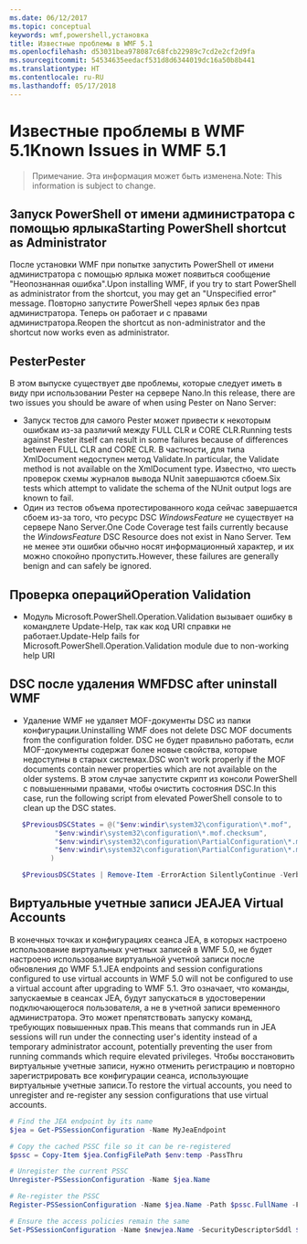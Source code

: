 ```yaml
---
ms.date: 06/12/2017
ms.topic: conceptual
keywords: wmf,powershell,установка
title: Известные проблемы в WMF 5.1
ms.openlocfilehash: d53031bea978087c68fcb22989c7cd2e2cf2d9fa
ms.sourcegitcommit: 54534635eedacf531d8d6344019dc16a50b8b441
ms.translationtype: HT
ms.contentlocale: ru-RU
ms.lasthandoff: 05/17/2018
---
```

# <a name="known-issues-in-wmf-51"></a><span data-ttu-id="9e391-103">Известные проблемы в WMF 5.1</span><span class="sxs-lookup"><span data-stu-id="9e391-103">Known Issues in WMF 5.1</span></span> #

> <span data-ttu-id="9e391-104">Примечание. Эта информация может быть изменена.</span><span class="sxs-lookup"><span data-stu-id="9e391-104">Note: This information is subject to change.</span></span>

## <a name="starting-powershell-shortcut-as-administrator"></a><span data-ttu-id="9e391-105">Запуск PowerShell от имени администратора с помощью ярлыка</span><span class="sxs-lookup"><span data-stu-id="9e391-105">Starting PowerShell shortcut as Administrator</span></span>
<span data-ttu-id="9e391-106">После установки WMF при попытке запустить PowerShell от имени администратора с помощью ярлыка может появиться сообщение "Неопознанная ошибка".</span><span class="sxs-lookup"><span data-stu-id="9e391-106">Upon installing WMF, if you try to start PowerShell as administrator from the shortcut, you may get an "Unspecified error" message.</span></span>
<span data-ttu-id="9e391-107">Повторно запустите PowerShell через ярлык без прав администратора. Теперь он работает и с правами администратора.</span><span class="sxs-lookup"><span data-stu-id="9e391-107">Reopen the shortcut as non-administrator and the shortcut now works even as administrator.</span></span>

## <a name="pester"></a><span data-ttu-id="9e391-108">Pester</span><span class="sxs-lookup"><span data-stu-id="9e391-108">Pester</span></span>
<span data-ttu-id="9e391-109">В этом выпуске существует две проблемы, которые следует иметь в виду при использовании Pester на сервере Nano.</span><span class="sxs-lookup"><span data-stu-id="9e391-109">In this release, there are two issues you should be aware of when using Pester on Nano Server:</span></span>

* <span data-ttu-id="9e391-110">Запуск тестов для самого Pester может привести к некоторым ошибкам из-за различий между FULL CLR и CORE CLR.</span><span class="sxs-lookup"><span data-stu-id="9e391-110">Running tests against Pester itself can result in some failures because of differences between FULL CLR and CORE CLR.</span></span> <span data-ttu-id="9e391-111">В частности, для типа XmlDocument недоступен метод Validate.</span><span class="sxs-lookup"><span data-stu-id="9e391-111">In particular, the Validate method is not available on the XmlDocument type.</span></span> <span data-ttu-id="9e391-112">Известно, что шесть проверок схемы журналов вывода NUnit завершаются сбоем.</span><span class="sxs-lookup"><span data-stu-id="9e391-112">Six tests which attempt to validate the schema of the NUnit output logs are known to fail.</span></span>
* <span data-ttu-id="9e391-113">Один из тестов объема протестированного кода сейчас завершается сбоем из-за того, что ресурс DSC *WindowsFeature* не существует на сервере Nano Server.</span><span class="sxs-lookup"><span data-stu-id="9e391-113">One Code Coverage test fails currently because the *WindowsFeature* DSC Resource does not exist in Nano Server.</span></span> <span data-ttu-id="9e391-114">Тем не менее эти ошибки обычно носят информационный характер, и их можно спокойно пропустить.</span><span class="sxs-lookup"><span data-stu-id="9e391-114">However, these failures are generally benign and can safely be ignored.</span></span>

## <a name="operation-validation"></a><span data-ttu-id="9e391-115">Проверка операций</span><span class="sxs-lookup"><span data-stu-id="9e391-115">Operation Validation</span></span>

* <span data-ttu-id="9e391-116">Модуль Microsoft.PowerShell.Operation.Validation вызывает ошибку в командлете Update-Help, так как код URI справки не работает.</span><span class="sxs-lookup"><span data-stu-id="9e391-116">Update-Help fails for Microsoft.PowerShell.Operation.Validation module due to non-working help URI</span></span>

## <a name="dsc-after-uninstall-wmf"></a><span data-ttu-id="9e391-117">DSC после удаления WMF</span><span class="sxs-lookup"><span data-stu-id="9e391-117">DSC after uninstall WMF</span></span>
* <span data-ttu-id="9e391-118">Удаление WMF не удаляет MOF-документы DSC из папки конфигурации.</span><span class="sxs-lookup"><span data-stu-id="9e391-118">Uninstalling WMF does not delete DSC MOF documents from the configuration folder.</span></span> <span data-ttu-id="9e391-119">DSC не будет правильно работать, если MOF-документы содержат более новые свойства, которые недоступны в старых системах.</span><span class="sxs-lookup"><span data-stu-id="9e391-119">DSC won't work properly if the MOF documents contain newer properties which are not available on the older systems.</span></span> <span data-ttu-id="9e391-120">В этом случае запустите скрипт из консоли PowerShell с повышенными правами, чтобы очистить состояния DSC.</span><span class="sxs-lookup"><span data-stu-id="9e391-120">In this case, run the following script from elevated PowerShell console to to clean up the DSC states.</span></span>
 ```powershell
    $PreviousDSCStates = @("$env:windir\system32\configuration\*.mof",
            "$env:windir\system32\configuration\*.mof.checksum",
            "$env:windir\system32\configuration\PartialConfiguration\*.mof",
            "$env:windir\system32\configuration\PartialConfiguration\*.mof.checksum"
           )

    $PreviousDSCStates | Remove-Item -ErrorAction SilentlyContinue -Verbose
 ```

## <a name="jea-virtual-accounts"></a><span data-ttu-id="9e391-121">Виртуальные учетные записи JEA</span><span class="sxs-lookup"><span data-stu-id="9e391-121">JEA Virtual Accounts</span></span>
<span data-ttu-id="9e391-122">В конечных точках и конфигурациях сеанса JEA, в которых настроено использование виртуальных учетных записей в WMF 5.0, не будет настроено использование виртуальной учетной записи после обновления до WMF 5.1.</span><span class="sxs-lookup"><span data-stu-id="9e391-122">JEA endpoints and session configurations configured to use virtual accounts in WMF 5.0 will not be configured to use a virtual account after upgrading to WMF 5.1.</span></span>
<span data-ttu-id="9e391-123">Это означает, что команды, запускаемые в сеансах JEA, будут запускаться в удостоверении подключающегося пользователя, а не в учетной записи временного администратора. Это может препятствовать запуску команд, требующих повышенных прав.</span><span class="sxs-lookup"><span data-stu-id="9e391-123">This means that commands run in JEA sessions will run under the connecting user's identity instead of a temporary administrator account, potentially preventing the user from running commands which require elevated privileges.</span></span>
<span data-ttu-id="9e391-124">Чтобы восстановить виртуальные учетные записи, нужно отменить регистрацию и повторно зарегистрировать все конфигурации сеанса, использующие виртуальные учетные записи.</span><span class="sxs-lookup"><span data-stu-id="9e391-124">To restore the virtual accounts, you need to unregister and re-register any session configurations that use virtual accounts.</span></span>

```powershell
# Find the JEA endpoint by its name
$jea = Get-PSSessionConfiguration -Name MyJeaEndpoint

# Copy the cached PSSC file so it can be re-registered
$pssc = Copy-Item $jea.ConfigFilePath $env:temp -PassThru

# Unregister the current PSSC
Unregister-PSSessionConfiguration -Name $jea.Name

# Re-register the PSSC
Register-PSSessionConfiguration -Name $jea.Name -Path $pssc.FullName -Force

# Ensure the access policies remain the same
Set-PSSessionConfiguration -Name $newjea.Name -SecurityDescriptorSddl $jea.SecurityDescriptorSddl
```
